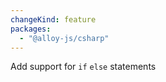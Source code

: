 ```yaml
---
changeKind: feature
packages:
  - "@alloy-js/csharp"
---
```


Add support for `if` `else` statements